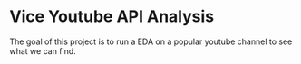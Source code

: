 # Vice Youtube API Analysis
The goal of this project is to run a EDA on a popular youtube channel to see what we can find.
